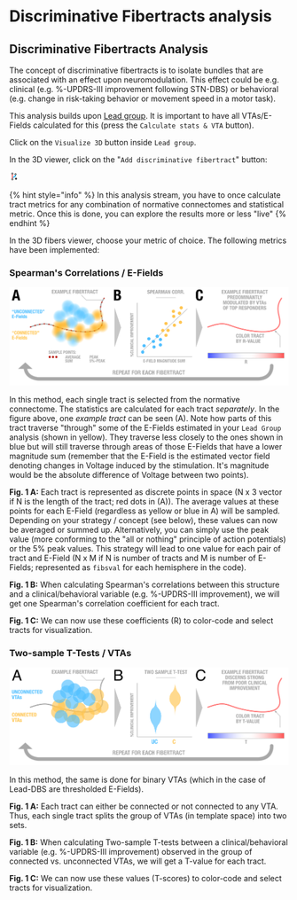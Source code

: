 # Discriminative Fibertracts analysis

## Discriminative Fibertracts Analysis

The concept of discriminative fibertracts is to isolate bundles that are associated with an effect upon neuromodulation. This effect could be e.g. clinical \(e.g. %-UPDRS-III improvement following STN-DBS\) or behavioral \(e.g. change in risk-taking behavior or movement speed in a motor task\).

This analysis builds upon [Lead group](../../group_analyses_with_lead-dbs.md). It is important to have all VTAs/E-Fields calculated for this \(press the `Calculate stats & VTA` button\).

Click on the `Visualize 3D` button inside `Lead group`.

In the 3D viewer, click on the "`Add discriminative fibertract`" button:

![Click on this button to open up the Discriminative Fibertracts explorer](../../.gitbook/assets/discfiber_add.png)

{% hint style="info" %}
In this analysis stream, you have to once calculate tract metrics for any combination of normative connectomes and statistical metric. Once this is done, you can explore the results more or less "live"
{% endhint %}

In the 3D fibers viewer, choose your metric of choice. The following metrics have been implemented:

### Spearman's Correlations / E-Fields

![Fig. 1: Spearman&apos;s Correlations / E-Fields method](../../.gitbook/assets/figure2_efields.png)

In this method, each single tract is selected from the normative connectome. The statistics are calculated for each tract _separately_. In the figure above, one _example tract_ can be seen \(A\). Note how parts of this tract traverse "through" some of the E-Fields estimated in your `Lead Group` analysis \(shown in yellow\). They traverse less closely to the ones shown in blue but will still traverse through areas of those E-Fields that have a lower magnitude sum \(remember that the E-Field is the estimated vector field denoting changes in Voltage induced by the stimulation. It's magnitude would be the absolute difference of Voltage between two points\).

**Fig. 1 A:** Each tract is represented as discrete points in space \(N x 3 vector if N is the length of the tract; red dots in \(A\)\). The average values at these points for each E-Field \(regardless as yellow or blue in A\) will be sampled. Depending on your strategy / concept \(see below\), these values can now be averaged or summed up. Alternatively, you can simply use the peak value \(more conforming to the "all or nothing" principle of action potentials\) or the 5% peak values. This strategy will lead to one value for each pair of tract and E-Field \(N x M if N is number of tracts and M is number of E-Fields; represented as `fibsval` for each hemisphere in the code\).

**Fig. 1 B:** When calculating Spearman's correlations between this structure and a clinical/behavioral variable \(e.g. %-UPDRS-III improvement\), we will get one Spearman's correlation coefficient for each tract.

**Fig. 1 C:** We can now use these coefficients \(R\) to color-code and select tracts for visualization.

### Two-sample T-Tests / VTAs

![](../../.gitbook/assets/figure2_vta.png)

In this method, the same is done for binary VTAs \(which in the case of Lead-DBS are thresholded E-Fields\).

**Fig. 1 A:** Each tract can either be connected or not connected to any VTA. Thus, each single tract splits the group of VTAs \(in template space\) into two sets.

**Fig. 1 B:** When calculating Two-sample T-tests between a clinical/behavioral variable \(e.g. %-UPDRS-III improvement\) observed in the group of connected vs. unconnected VTAs, we will get a T-value for each tract.

**Fig. 1 C:** We can now use these values \(T-scores\) to color-code and select tracts for visualization.

